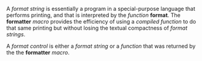  



A *format string* is essentially a program in a special-purpose language that performs printing, and that is interpreted by the *function* **format**. The **formatter** *macro* provides the efficiency of using a *compiled function* to do that same printing but without losing the textual compactness of *format strings*. 



A *format control* is either a *format string* or a *function* that was returned by the the **formatter** *macro*. 



